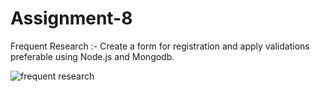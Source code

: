# Assignment-8
 Frequent Research :- Create a form for registration and apply validations preferable using Node.js and Mongodb.

![frequent research](https://user-images.githubusercontent.com/118656374/230039952-a378853e-00c8-48b4-a400-3a73fc1b5794.png)
